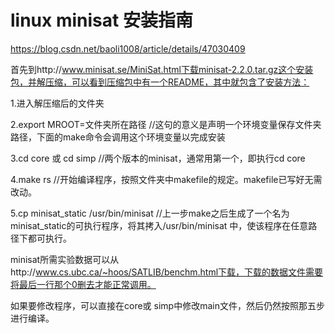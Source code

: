 # linux minisat 安装指南




https://blog.csdn.net/baoli1008/article/details/47030409



首先到http://www.minisat.se/MiniSat.html下载minisat-2.2.0.tar.gz这个安装包，并解压缩，可以看到压缩包中有一个README，其中就包含了安装方法：

1.进入解压缩后的文件夹

2.export MROOT=文件夹所在路径    //这句的意义是声明一个环境变量保存文件夹路径，下面的make命令会调用这个环境变量以完成安装

3.cd core 或 cd simp   //两个版本的minisat，通常用第一个，即执行cd core

4.make rs         //开始编译程序，按照文件夹中makefile的规定。makefile已写好无需改动。

5.cp minisat_static /usr/bin/minisat    //上一步make之后生成了一个名为minisat_static的可执行程序，将其拷入/usr/bin/minisat 中，使该程序在任意路径下都可执行。



minisat所需实验数据可以从http://www.cs.ubc.ca/~hoos/SATLIB/benchm.html下载，下载的数据文件需要将最后一行那个0删去才能正常调用。



如果要修改程序，可以直接在core或 simp中修改main文件，然后仍然按照那五步进行编译。








